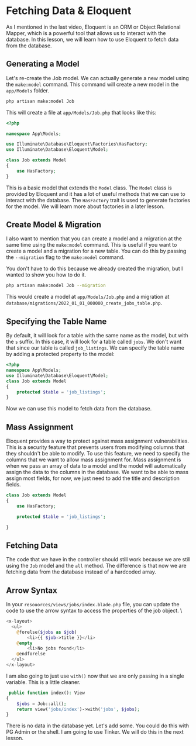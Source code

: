 # Fetching Data & Eloquent

As I mentioned in the last video, Eloquent is an ORM or Object Relational Mapper, which is a powerful tool that allows us to interact with the database. In this lesson, we will learn how to use Eloquent to fetch data from the database.

## Generating a Model

Let's re-create the Job model. We can actually generate a new model using the `make:model` command. This command will create a new model in the `app/Models` folder.

```bash
php artisan make:model Job
```

This will create a file at `app/Models/Job.php` that looks like this:

```php
<?php

namespace App\Models;

use Illuminate\Database\Eloquent\Factories\HasFactory;
use Illuminate\Database\Eloquent\Model;

class Job extends Model
{
    use HasFactory;
}

```

This is a basic model that extends the `Model` class. The `Model` class is provided by Eloquent and it has a lot of useful methods that we can use to interact with the database. The `HasFactory` trait is used to generate factories for the model. We will learn more about factories in a later lesson.

## Create Model & Migration

I also want to mention that you can create a model and a migration at the same time using the `make:model` command. This is useful if you want to create a model and a migration for a new table. You can do this by passing the `--migration` flag to the `make:model` command.

You don't have to do this because we already created the migration, but I wanted to show you how to do it.

```bash
php artisan make:model Job --migration
```

This would create a model at `app/Models/Job.php` and a migration at `database/migrations/2022_01_01_000000_create_jobs_table.php`.

## Specifying the Table Name

By default, it will look for a table with the same name as the model, but with the `s` suffix. In this case, it will look for a table called `jobs`. We don't want that since our table is called `job_listings`. We can specify the table name by adding a protected property to the model:

```php
<?php
namespace App\Models;
use Illuminate\Database\Eloquent\Model;
class Job extends Model
{
    protected $table = 'job_listings';
}
```

Now we can use this model to fetch data from the database.

## Mass Assignment

Eloquent provides a way to protect against mass assignment vulnerabilities. This is a security feature that prevents users from modifying columns that they shouldn't be able to modify. To use this feature, we need to specify the columns that we want to allow mass assignment for. Mass assignment is when we pass an array of data to a model and the model will automatically assign the data to the columns in the database. We want to be able to mass assign most fields, for now, we just need to add the title and description fields.

```php
class Job extends Model
{
    use HasFactory;

    protected $table = 'job_listings';

}
```

## Fetching Data

The code that we have in the controller should still work because we are still using the `Job` model and the `all` method. The difference is that now we are fetching data from the database instead of a hardcoded array.

## Arrow Syntax

In your `resouorces/views/jobs/index.blade.php` file, you can update the code to use the arrow syntax to access the properties of the job object. \

```php
<x-layout>
  <ul>
    @forelse($jobs as $job)
        <li>{{ $job->title }}</li>
    @empty
        <li>No jobs found</li>
    @endforelse
  </ul>
</x-layout>
```

I am also going to just use `with()` now that we are only passing in a single variable. This is a little cleaner.

```php
 public function index(): View
{
    $jobs = Job::all();
    return view('jobs/index')->with('jobs', $jobs);
}
```

There is no data in the database yet. Let's add some. You could do this with PG Admin or the shell. I am going to use Tinker. We will do this in the next lesson.
